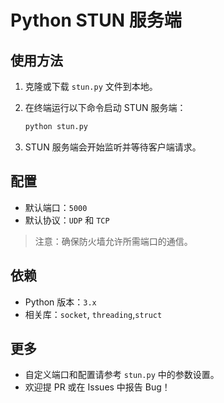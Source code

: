 # Python STUN 服务端

## 使用方法

1. 克隆或下载 `stun.py` 文件到本地。
2. 在终端运行以下命令启动 STUN 服务端：

   ```bash
   python stun.py
   ```

3. STUN 服务端会开始监听并等待客户端请求。

## 配置

- 默认端口：`5000`
- 默认协议：`UDP` 和 `TCP`

> 注意：确保防火墙允许所需端口的通信。

## 依赖

- Python 版本：`3.x`
- 相关库：`socket`, `threading`,`struct`

## 更多

- 自定义端口和配置请参考 `stun.py` 中的参数设置。
- 欢迎提 PR 或在 Issues 中报告 Bug！
